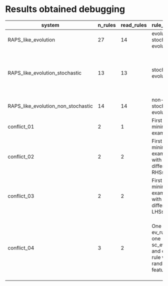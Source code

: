 # Results obtained debugging

| system | n_rules | read_rules | rule_types | notes |
|--------|---------|------------|------------|-------|
| RAPS_like_evolution | 27 | 14 | evolution, stochastic evolution | - |
| RAPS_like_evolution_stochastic | 13 | 13 | stochastic evolution | We get $\infty$ as `sc`, even if it was defined as 1 |
| RAPS_like_evolution_non_stochastic | 14 | 14 | non-stochastic evolution | - |
| conflict_01 | 2 | 1 | First minimal example | - |
| conflict_02 | 2 | 2 | First minimal example with different RHSs | - |
| conflict_03 | 2 | 2 | First minimal example with different LHSs | - |
| conflict_04 | 3 | 2 | One ev_rule, one sc_ev_rule and one rule with a random feature | Reads only the ev_rule and the one with the random feature |
